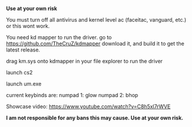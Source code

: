 **Use at your own risk**

You must turn off all antivirus and kernel level ac (faceitac, vanguard, etc.) or this wont work.

You need kd mapper to run the driver. go to https://github.com/TheCruZ/kdmapper download it, and build it to get the latest release.

drag km.sys onto kdmapper in your file explorer to run the driver

launch cs2

launch um.exe

current keybinds are:
numpad 1: glow
numpad 2: bhop

Showcase video: https://www.youtube.com/watch?v=C8h5xl7rWVE

**I am not responsible for any bans this may cause. Use at your own risk.**
